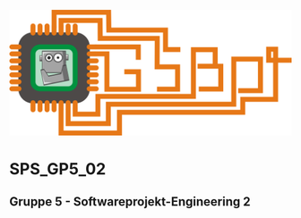 ![alt text][logo]
# SPS_GP5_02
## Gruppe 5 - Softwareprojekt-Engineering 2

[logo]: https://raw.githubusercontent.com/SPS-GP5/robot/master/logo.png "Gruppe 5 Logo"
